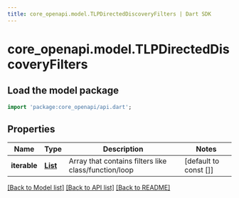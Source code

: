 ```yaml
---
title: core_openapi.model.TLPDirectedDiscoveryFilters | Dart SDK
---
```


# core_openapi.model.TLPDirectedDiscoveryFilters

## Load the model package
```dart
import 'package:core_openapi/api.dart';
```

## Properties
Name | Type | Description | Notes
------------ | ------------- | ------------- | -------------
**iterable** | [**List<TLPDirectedDiscoveryFilter>**](TLPDirectedDiscoveryFilter.md) | Array that contains filters like class/function/loop | [default to const []]

[[Back to Model list]](../README.md#documentation-for-models) [[Back to API list]](../README.md#documentation-for-api-endpoints) [[Back to README]](../README.md)


